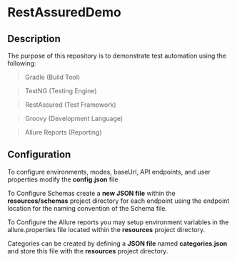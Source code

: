 # **RestAssuredDemo**
## Description
The purpose of this repository is to demonstrate test automation using the following:
  >Gradle (Build Tool)

  >TestNG (Testing Engine)

  >RestAssured (Test Framework)

  >Groovy (Development Language)

  >Allure Reports (Reporting)
  
  ## Configuration
  To configure environments, modes, baseUrl, API endpoints, and user properties modify the **config.json** file
  
  To Configure Schemas create a **new JSON file** within the **resources/schemas** project directory for each endpoint using the endpoint location for the naming convention of the Schema file.

  To Configure the Allure reports you may setup environment variables in the allure.properties file located within the **resources** project directory.

  Categories can be created by defining a **JSON file** named **categories.json** and store this file with the **resources** project directory.
